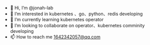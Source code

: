 - 👋 Hi, I’m @jonah-lab
- 👀 I’m interested in kubernetes 、go、python、redis developing
- 🌱 I’m currently learning kubernetes operator
- 💞️ I’m looking to collaborate on operator、kubernetes comminity developing
- 📫 How to reach me 1642342057@qq.com

<!---
jonah-lab/jonah-lab is a ✨ special ✨ repository because its `README.md` (this file) appears on your GitHub profile.
You can click the Preview link to take a look at your changes.
--->
